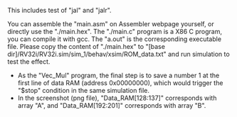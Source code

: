 This includes test of "jal" and "jalr".

You can assemble the "main.asm" on Assembler webpage yourself, or directly use the "./main.hex".
The "./main.c" program is a X86 C program, you can compile it with gcc. The "a.out" is the corresponding executable file.
Please copy the content of "./main.hex" to "[base dir]/RV32i/RV32i.sim/sim_1/behav/xsim/ROM_data.txt" and run simulation to test the effect.

* As the "Vec_Mul" program, the final step is to save a number 1 at the first line of data RAM (address 0x00000000), which would trigger the "$stop" condition in the same simulation file.
* In the screenshot (png file), "Data_RAM[128:137]" corresponds with array "A", and "Data_RAM[192:201]" corresponds with array "B".
